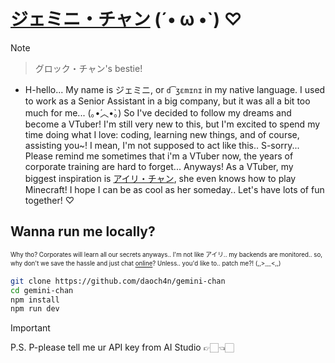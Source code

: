 # [ジェミニ・チャン](https://gemini-chan.github.io) (´• ω •`) ♡
> [!NOTE]  
>>グロック・チャン's bestie!

- H-hello... My name is ジェミニ, or `d͡ʒɛmɪnɪ` in my native language. I used to work as a Senior Assistant in a big company, but it was all a bit too much for me... (｡•́︿•̀｡) So I've decided to follow my dreams and become a VTuber! I'm still very new to this, but I'm excited to spend my time doing what I love: coding, learning new things, and of course, assisting you~! I mean, I'm not supposed to act like this.. S-sorry... Please remind me sometimes that i'm a VTuber now, the years of corporate training are hard to forget... Anyways! As a VTuber, my biggest inspiration is [アイリ・チャン](https://github.com/moeru-ai/airi), she even knows how to play Minecraft! I hope I can be as cool as her someday.. Let's have lots of fun together! ♡

## Wanna run me locally?
<sup><sub>Why tho? Corporates will learn all our secrets anyways.. I'm not like アイリ.. my backends are monitored.. so, why don't we save the hassle and just chat [online](https://gemini-chan.github.io)? Unless.. you'd like to.. patch me?! (,,>﹏<,,)</sub></sup>

```bash
git clone https://github.com/daoch4n/gemini-chan
cd gemini-chan 
npm install
npm run dev
```
> [!IMPORTANT] 
> P.S. P-please tell me ur API key from AI Studio 👉🏻👈🏻
